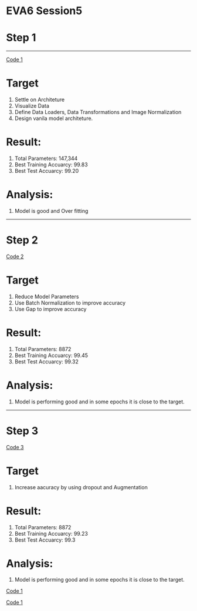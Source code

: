 # **EVA6 Session5**


# **Step 1**
______________

[Code 1](https://github.com/dine1717/EVA6/blob/Session5/Step_1.ipynb)


# Target

 1. Settle on Architeture
 2. Visualize Data
 3. Define Data Loaders, Data Transformations and Image Normalization
 4. Design vanila model architeture.
 
# Result:
 
 1. Total Parameters: 147,344
 2. Best Training Accuarcy: 99.83
 3. Best Test Accuarcy: 99.20
 
# Analysis:
 1. Model is good  and Over fitting 

___________

# **Step 2**


 
 [Code 2](https://github.com/dine1717/EVA6/blob/Session5/Step_2.ipynb)
 
 # Target

 1. Reduce Model Parameters
 2. Use Batch Normalization to improve accuracy
 3. Use Gap to improve accuracy
 
# Result:
 
 1. Total Parameters: 8872
 2. Best Training Accuarcy: 99.45
 3. Best Test Accuarcy: 99.32
 
# Analysis:
 1. Model is performing good and in some epochs it is close to the target.

___________

# **Step 3**



 
 [Code 3](https://github.com/dine1717/EVA6/blob/Session5/Step_3.ipynb)
 
# Target
1. Increase aacuracy  by using dropout and Augmentation
 
# Result:
 
 1. Total Parameters: 8872
 2. Best Training Accuarcy: 99.23
 3. Best Test Accuarcy: 99.3
 
# Analysis:
 1. Model is performing good and in some epochs it is close to the target.
 
 [Code 1](https://github.com/dine1717/EVA6/blob/Session5/Step_1.ipynb)
 
 [Code 1](https://github.com/dine1717/EVA6/blob/Session5/Step_1.ipynb)
  

